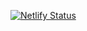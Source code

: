 [![Netlify Status](https://api.netlify.com/api/v1/badges/2ae0a143-dfe6-482c-afa7-5379d2abc105/deploy-status)](https://app.netlify.com/sites/porcupine-studio-blog/deploys)
